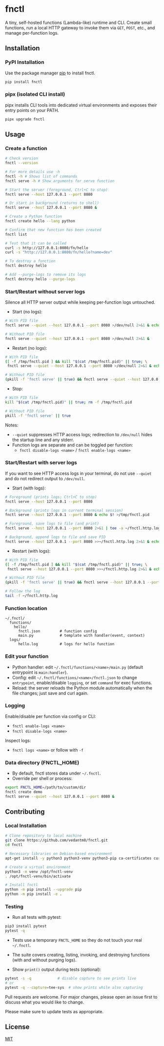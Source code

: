 # fnctl

A tiny, self-hosted functions (Lambda-like) runtime and CLI. Create small functions, run a local HTTP gateway to invoke them via `GET`, `POST`, etc., and manage per-function logs.

## Installation

### PyPI Installation

Use the package manager [pip](https://pip.pypa.io/en/stable/) to install fnctl.

```bash
pip install fnctl
```

### pipx (isolated CLI install)

pipx installs CLI tools into dedicated virtual environments and exposes their entry points on your PATH.

```bash
pipx upgrade fnctl
```

## Usage

### Create a function
```bash
# Check version
fnctl --version

# For more details use -h 
fnctl -h # Shows list of commands
fnctl serve -h # Show arguments for serve function

# Start the server (foreground, Ctrl+C to stop)
fnctl serve --host 127.0.0.1 --port 8080

# Or start in background (returns to shell)
fnctl serve --host 127.0.0.1 --port 8080 &

# Create a Python function
fnctl create hello --lang python

# Confirm that new function has been created
fnctl list

# Test that it can be called
curl -s http://127.0.0.1:8080/fn/hello
curl -s "http://127.0.0.1:8080/fn/hello?name=dev"

# To destroy a function
fnctl destroy hello

# Add --purge-logs to remove its logs
fnctl destroy hello --purge-logs
```

### Start/Restart without server logs

Silence all HTTP server output while keeping per‑function logs untouched.

- Start (no logs):

```bash
# With PID file
fnctl serve --quiet --host 127.0.0.1 --port 8080 >/dev/null 2>&1 & echo $! >/tmp/fnctl.pid

# Without PID file
fnctl serve --quiet --host 127.0.0.1 --port 8080 >/dev/null 2>&1 &
```

- Restart (no logs):

```bash
# With PID file
([ -f /tmp/fnctl.pid ] && kill "$(cat /tmp/fnctl.pid)" || true; \
 fnctl serve --quiet --host 127.0.0.1 --port 8080 >/dev/null 2>&1 & echo $! >/tmp/fnctl.pid)

# Without PID file
(pkill -f 'fnctl serve' || true) && fnctl serve --quiet --host 127.0.0.1 --port 8080 >/dev/null 2>&1 &
```

- Stop:

```bash
# With PID file
kill "$(cat /tmp/fnctl.pid)" || true; rm -f /tmp/fnctl.pid

# Without PID file
pkill -f 'fnctl serve' || true
```

Notes:
- `--quiet` suppresses HTTP access logs; redirection to `/dev/null` hides the startup line and any stderr.
- Function logs are separate and can be toggled per function:
  - `fnctl disable-logs <name>` / `fnctl enable-logs <name>`

### Start/Restart with server logs

If you want to see HTTP access logs in your terminal, do not use `--quiet` and do not redirect output to `/dev/null`.

- Start (with logs):

```bash
# Foreground (prints logs; Ctrl+C to stop)
fnctl serve --host 127.0.0.1 --port 8080

# Background (prints logs in current terminal session)
fnctl serve --host 127.0.0.1 --port 8080 & echo $! >/tmp/fnctl.pid

# Foreground, save logs to file (and print)
fnctl serve --host 127.0.0.1 --port 8080 2>&1 | tee -a ~/fnctl.http.log

# Background, append logs to file and save PID
fnctl serve --host 127.0.0.1 --port 8080 >>~/fnctl.http.log 2>&1 & echo $! >/tmp/fnctl.pid
```

- Restart (with logs):

```bash
# With PID file
([ -f /tmp/fnctl.pid ] && kill "$(cat /tmp/fnctl.pid)" || true; \
 fnctl serve --host 127.0.0.1 --port 8080 >>~/fnctl.http.log 2>&1 & echo $! >/tmp/fnctl.pid)

# Without PID file
(pkill -f 'fnctl serve' || true) && fnctl serve --host 127.0.0.1 --port 8080 >>~/fnctl.http.log 2>&1 &

# Follow the log
tail -f ~/fnctl.http.log
```

### Function location
```
~/.fnctl/
  functions/
    hello/
      fnctl.json         # function config
      main.py            # template with handler(event, context)
  logs/
      hello.log          # logs for hello function
```

### Edit your function

- Python handler: edit `~/.fnctl/functions/<name>/main.py` (default entrypoint is `main:handler`).
- Config: edit `~/.fnctl/functions/<name>/fnctl.json` to change `entrypoint`, enable/disable `logging`, or set `command` for exec functions.
- Reload: the server reloads the Python module automatically when the file changes; just save and curl again.

### Logging

Enable/disable per function via config or CLI: 
- `fnctl enable-logs <name>`
- `fnctl disable-logs <name>`

Inspect logs: 
- `fnctl logs <name>` or follow with `-f`

### Data directory (FNCTL_HOME)

- By default, fnctl stores data under `~/.fnctl`.
- Override per shell or process:

```bash
export FNCTL_HOME=/path/to/custom/dir
fnctl create demo
fnctl serve --quiet --host 127.0.0.1 --port 8080 &
```


## Contributing

### Local Installation

```bash
# Clone repository to local machine
git clone https://github.com/vedantm8/fnctl.git
cd fnctl

# Necessary libraries on Debian-based environment
apt-get install -y python3 python3-venv python3-pip ca-certificates curl

# Create a virtual environment
python3 -m venv /opt/fnctl-venv
. /opt/fnctl-venv/bin/activate

# Install fnctl
python -m pip install --upgrade pip
python -m pip install -e .
```

### Testing

- Run all tests with pytest:

```bash
pip3 install pytest
pytest -q
```

- Tests use a temporary `FNCTL_HOME` so they do not touch your real `~/.fnctl`.
- The suite covers creating, listing, invoking, and destroying functions (with and without purging logs).

- Show `print()` output during tests (optional):

```bash
pytest -s -q            # disable capture to see prints live
# or
pytest -q --capture=tee-sys  # show prints while also capturing
```


Pull requests are welcome. For major changes, please open an issue first
to discuss what you would like to change.

Please make sure to update tests as appropriate.

## License

[MIT](https://choosealicense.com/licenses/mit/)
